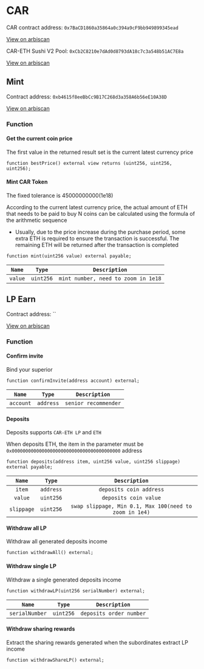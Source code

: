 # CAR
CAR contract address: `0x7BaCD1860a35864a0c394a9cF9bb949899345ead`

[View on arbiscan](https://arbiscan.io/0x7BaCD1860a35864a0c394a9cF9bb949899345ead)

CAR-ETH Sushi V2 Pool: `0xCb2C8210e7dAd0d8793dA18c7c3a548b51AC7E8a`

[View on arbiscan](https://arbiscan.io/0xCb2C8210e7dAd0d8793dA18c7c3a548b51AC7E8a)

## Mint
Contract address: `0xb4615f8eeBbCc9B17C268d3a358A6b56eE10A38D`

[View on arbiscan](https://arbiscan.io/0xb4615f8eeBbCc9B17C268d3a358A6b56eE10A38D)

### Function
#### Get the current coin price

The first value in the returned result set is the current latest currency price

```solidity
function bestPrice() external view returns (uint256, uint256, uint256);
```

#### Mint CAR Token

The fixed tolerance is 45000000000(1e18)

According to the current latest currency price, the actual amount of ETH that needs to be paid to buy N coins can be calculated using the formula of the arithmetic sequence
  - Usually, due to the price increase during the purchase period, some extra ETH is required to ensure the transaction is successful. The remaining ETH will be returned after the transaction is completed

```solidity
function mint(uint256 value) external payable;
```

| `Name`  |  `Type`   |            `Description`            |
| :-----: | :-------: | :---------------------------------: |
| `value` | `uint256` | `mint number, need to zoom in 1e18` |

## LP Earn
Contract address: ``

[View on arbiscan](https://arbiscan.io/)

### Function
#### Confirm invite
Bind your superior

```solidity
function confirmInvite(address account) external;
```

|  `Name`   |  `Type`   |    `Description`     |
| :-------: | :-------: | :------------------: |
| `account` | `address` | `senior recommender` |

#### Deposits

Deposits supports `CAR-ETH LP` and `ETH`

When deposits ETH, the item in the parameter must be `0x0000000000000000000000000000000000000000` address

```solidity
function deposits(address item, uint256 value, uint256 slippage) external payable;
```

|   `Name`   |  `Type`   |                     `Description`                      |
| :--------: | :-------: | :----------------------------------------------------: |
|   `item`   | `address` |                `deposits coin address`                 |
|  `value`   | `uint256` |                 `deposits coin value`                  |
| `slippage` | `uint256` | `swap slippage, Min 0.1, Max 100(need to zoom in 1e4)` |

#### Withdraw all LP

Withdraw all generated deposits income

```solidity
function withdrawAll() external;
```

#### Withdraw single LP

Withdraw a single generated deposits income

```solidity
function withdrawLP(uint256 serialNumber) external;
```

|     `Name`     |  `Type`   |      `Description`      |
| :------------: | :-------: | :---------------------: |
| `serialNumber` | `uint256` | `deposits order number` |

#### Withdraw sharing rewards

Extract the sharing rewards generated when the subordinates extract LP income

```solidity
function withdrawShareLP() external;
```
